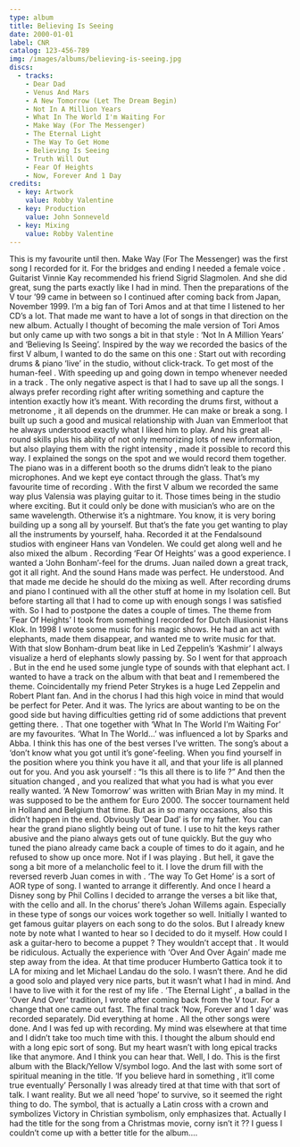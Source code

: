 ```yaml
---
type: album
title: Believing Is Seeing
date: 2000-01-01
label: CNR
catalog: 123-456-789
img: /images/albums/believing-is-seeing.jpg
discs:
  - tracks:
    - Dear Dad
    - Venus And Mars
    - A New Tomorrow (Let The Dream Begin)
    - Not In A Million Years
    - What In The World I'm Waiting For
    - Make Way (For The Messenger)
    - The Eternal Light
    - The Way To Get Home
    - Believing Is Seeing
    - Truth Will Out
    - Fear Of Heights
    - Now, Forever And 1 Day
credits:
  - key: Artwork
    value: Robby Valentine
  - key: Production
    value: John Sonneveld
  - key: Mixing
    value: Robby Valentine
---
```


This is my favourite until then.
Make Way (For The Messenger) was the first song I recorded for it.
For the bridges and ending I needed a female voice . Guitarist Vinnie Kay recommended his friend Sigrid Slagmolen. And she did great, sung the parts exactly like I had in mind.
Then the preparations of the V tour ’99 came in between so I continued after coming back from Japan, November 1999.
I’m a big fan of Tori Amos and at that time I listened to her CD’s a lot. That made me want to have a lot of songs in that direction on the new album. Actually I thought of becoming the male version of Tori Amos but only came up with two songs a bit in that style : ‘Not In A Million Years’ and ‘Believing Is Seeing’.
Inspired by the way we recorded the basics of the first V album, I wanted to do the same on this one : Start out with recording drums & piano ‘live’ in the studio, without click-track. To get most of the human-feel . With speeding up and going down in tempo whenever needed in a track .
The only negative aspect is that I had to save up all the songs. I always prefer recording right after writing something and capture the intention exactly how it’s meant.
With recording the drums first, without a metronome , it all depends on the drummer. He can make or break a song. I built up such a good and musical relationship with Juan van Emmerloot that he always understood exactly what I liked him to play.
And his great all-round skills plus his ability of not only memorizing lots of new information, but also playing them with the right intensity , made it possible to record this way. I explained the songs on the spot and we would record them together. The piano was in a different booth so the drums didn’t leak to the piano microphones. And we kept eye contact through the glass.
That’s my favourite time of recording .
With the first V album we recorded the same way plus Valensia was playing guitar to it. Those times being in the studio where exciting. But it could only be done with musician’s who are on the same wavelength. Otherwise it’s a nightmare.
You know, it is very boring building up a song all by yourself. But that’s the fate you get wanting to play all the instruments by yourself, haha.
Recorded it at the Fendalsound studios with engineer Hans van Vondelen.
We could get along well and he also mixed the album .
Recording ‘Fear Of Heights’ was a good experience. I wanted a ‘John Bonham’-feel for the drums. Juan nailed down a great track, got it all right. And the sound Hans made was perfect. He understood. And that made me decide he should do the mixing as well. After recording drums and piano I continued with all the other stuff at home in my Isolation cell.
But before starting all that I had to come up with enough songs I was satisfied with. So I had to postpone the dates a couple of times.
The theme from ‘Fear Of Heights’ I took from something I recorded for Dutch illusionist Hans Klok. In 1998 I wrote some music for his magic shows.
He had an act with elephants, made them disappear, and wanted me to write music for that.
With that slow Bonham-drum beat like in Led Zeppelin’s ‘Kashmir’ I always visualize a herd of elephants slowly passing by. So I went for that approach . But in the end he used some jungle type of sounds with that elephant act.
I wanted to have a track on the album with that beat and I remembered the theme. Coincidentally my friend Peter Strykes is a huge Led Zeppelin and Robert Plant fan. And in the chorus I had this high voice in mind that would be perfect for Peter. And it was. The lyrics are about wanting to be on the good side but having difficulties getting rid of some addictions that prevent getting there. .
That one together with ‘What In The World I’m Waiting For’ are my favourites.
‘What In The World…’ was influenced a lot by Sparks and Abba.
I think this has one of the best verses I’ve written.
The song’s about a ‘don’t know what you got until it’s gone’-feeling.
When you find yourself in the position where you think you have it all, and that your life is all planned out for you. And you ask yourself : “Is this all there is to life ?” And then the situation changed , and you realized that what you had is what you ever really wanted.
‘A New Tomorrow’ was written with Brian May in my mind. It was supposed to be the anthem for Euro 2000. The soccer tournament held in Holland and Belgium that time. But as in so many occasions, also this didn’t happen in the end.
Obviously ‘Dear Dad’ is for my father.
You can hear the grand piano slightly being out of tune.
I use to hit the keys rather abusive and the piano always gets out of tune quickly.
But the guy who tuned the piano already came back a couple of times to do it again, and he refused to show up once more. Not if I was playing .
But hell, it gave the song a bit more of a melancholic feel to it.
I love the drum fill with the reversed reverb Juan comes in with .
‘The way To Get Home’ is a sort of AOR type of song.
I wanted to arrange it differently. And once I heard a Disney song by Phil Collins I decided to arrange the verses a bit like that, with the cello and all.
In the chorus’ there’s Johan Willems again. Especially in these type of songs our voices work together so well.
Initially I wanted to get famous guitar players on each song to do the solos.
But I already knew note by note what I wanted to hear so I decided to do it myself. How could I ask a guitar-hero to become a puppet ? They wouldn’t accept that . It would be ridiculous. Actually the experience with ‘Over And Over Again’ made me step away from the idea. At that time producer Humberto Gattica took it to LA for mixing and let Michael Landau do the solo.
I wasn’t there. And he did a good solo and played very nice parts, but it wasn’t what I had in mind. And I have to live with it for the rest of my life .
‘The Eternal Light’ , a ballad in the ‘Over And Over’ tradition, I wrote after coming back from the V tour. For a change that one came out fast.
The final track ‘Now, Forever and 1 day’ was recorded separately.
Did everything at home . All the other songs were done. And I was fed up with recording. My mind was elsewhere at that time and I didn’t take too much time with this. I thought the album should end with a long epic sort of song.
But my heart wasn’t with long epical tracks like that anymore. And I think you can hear that. Well, I do.
This is the first album with the Black/Yellow V/symbol logo.
And the last with some sort of spiritual meaning in the title.
‘If you believe hard in something , it’ll come true eventually’
Personally I was already tired at that time with that sort of talk.
I want reality.
But we all need ‘hope’ to survive, so it seemed the right thing to do.
The symbol, that is actually a Latin cross with a crown and symbolizes Victory in Christian symbolism, only emphasizes that.
Actually I had the title for the song from a Christmas movie, corny isn’t it ??
I guess I couldn’t come up with a better title for the album....